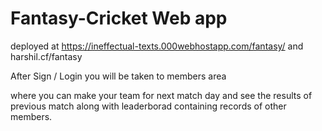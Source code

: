 # Fantasy-Cricket Web app

deployed at https://ineffectual-texts.000webhostapp.com/fantasy/ and harshil.cf/fantasy

After Sign / Login you will be taken to members area

where you can make your team for next match day and see the results of previous match along with leaderborad containing records of other members.
